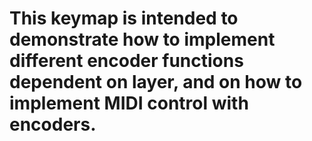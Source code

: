 # This keymap is intended to demonstrate how to implement different encoder functions dependent on layer, and on how to implement MIDI control with encoders.